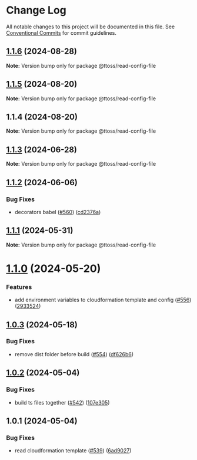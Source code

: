 # Change Log

All notable changes to this project will be documented in this file.
See [Conventional Commits](https://conventionalcommits.org) for commit guidelines.

## [1.1.6](https://github.com/ttoss/ttoss/compare/@ttoss/read-config-file@1.1.5...@ttoss/read-config-file@1.1.6) (2024-08-28)

**Note:** Version bump only for package @ttoss/read-config-file

## [1.1.5](https://github.com/ttoss/ttoss/compare/@ttoss/read-config-file@1.1.4...@ttoss/read-config-file@1.1.5) (2024-08-20)

**Note:** Version bump only for package @ttoss/read-config-file

## 1.1.4 (2024-08-20)

**Note:** Version bump only for package @ttoss/read-config-file

## [1.1.3](https://github.com/ttoss/ttoss/compare/@ttoss/read-config-file@1.1.2...@ttoss/read-config-file@1.1.3) (2024-06-28)

**Note:** Version bump only for package @ttoss/read-config-file

## [1.1.2](https://github.com/ttoss/ttoss/compare/@ttoss/read-config-file@1.1.1...@ttoss/read-config-file@1.1.2) (2024-06-06)

### Bug Fixes

- decorators babel ([#560](https://github.com/ttoss/ttoss/issues/560)) ([cd2376a](https://github.com/ttoss/ttoss/commit/cd2376a67c37205b205ef4d7a64d8055c05531f1))

## [1.1.1](https://github.com/ttoss/ttoss/compare/@ttoss/read-config-file@1.1.0...@ttoss/read-config-file@1.1.1) (2024-05-31)

**Note:** Version bump only for package @ttoss/read-config-file

# [1.1.0](https://github.com/ttoss/ttoss/compare/@ttoss/read-config-file@1.0.3...@ttoss/read-config-file@1.1.0) (2024-05-20)

### Features

- add environment variables to cloudformation template and config ([#556](https://github.com/ttoss/ttoss/issues/556)) ([2933524](https://github.com/ttoss/ttoss/commit/2933524b02dfad240acd4d0634e75520f44b018d))

## [1.0.3](https://github.com/ttoss/ttoss/compare/@ttoss/read-config-file@1.0.2...@ttoss/read-config-file@1.0.3) (2024-05-18)

### Bug Fixes

- remove dist folder before build ([#554](https://github.com/ttoss/ttoss/issues/554)) ([df626b6](https://github.com/ttoss/ttoss/commit/df626b6010d7592ca340f97e6353afdaf2210a74))

## [1.0.2](https://github.com/ttoss/ttoss/compare/@ttoss/read-config-file@1.0.1...@ttoss/read-config-file@1.0.2) (2024-05-04)

### Bug Fixes

- build ts files together ([#542](https://github.com/ttoss/ttoss/issues/542)) ([107e305](https://github.com/ttoss/ttoss/commit/107e305a7d0839a136610d9321539de96a2d7a4a))

## 1.0.1 (2024-05-04)

### Bug Fixes

- read cloudformation template ([#539](https://github.com/ttoss/ttoss/issues/539)) ([6ad9027](https://github.com/ttoss/ttoss/commit/6ad90279d2bd7fb8be051134b73f61babd3637c7))
